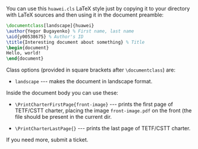 You can use this `huawei.cls` LaTeX style just by copying it to your
directory with LaTeX sources and then using it in the document preamble:

```tex
\documentclass[landscape]{huawei}
\author{Yegor Bugayenko} % First name, last name
\aid{y00538675} % Author's ID
\title{Interesting document about something} % Title
\begin{document}
Hello, world!
\end{document}
```

Class options (provided in square brackets after `\documentclass`) are:

  * `landscape` --- makes the document in landscape format.

Inside the document body you can use these:

  * `\PrintCharterFirstPage{front-image}` --- prints the first page of TETF/CSTT charter,
    placing the image `front-image.pdf` on the front (the file should be present
    in the current dir.

  * `\PrintCharterLastPage{}` --- prints the last page of TETF/CSTT charter.

If you need more, submit a ticket.
